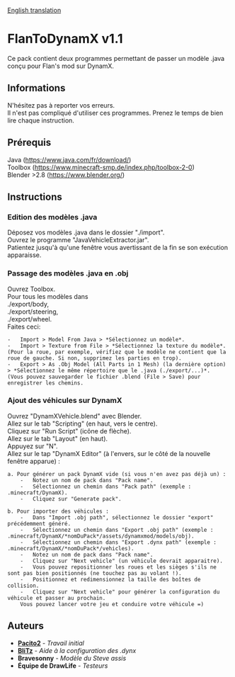 [English translation](https://github.com/Pacito2/FlanToDynamX/blob/master/README.md)

# FlanToDynamX v1.1

Ce pack contient deux programmes permettant de passer un modèle .java conçu pour Flan's mod sur DynamX.

## Informations

N'hésitez pas à reporter vos erreurs.  
Il n'est pas compliqué d'utiliser ces programmes. Prenez le temps de bien lire chaque instruction.

## Prérequis

Java			(https://www.java.com/fr/download/)  
Toolbox			(https://www.minecraft-smp.de/index.php/toolbox-2-0)  
Blender >2.8	(https://www.blender.org/)

## Instructions

### Edition des modèles .java

Déposez vos modèles .java dans le dossier "./import".  
Ouvrez le programme "JavaVehicleExtractor.jar".  
Patientez jusqu'à qu'une fenêtre vous avertissant de la fin se son exécution apparaisse.

### Passage des modèles .java en .obj

Ouvrez Toolbox.  
Pour tous les modèles dans  
	./export/body,   
	./export/steering,  
	./export/wheel.   
	Faites ceci:  
	
	-	Import > Model From Java > *Sélectionnez un modèle*.
	-	Import > Texture from File > *Sélectionnez la texture du modèle*.
	(Pour la roue, par exemple, vérifiez que le modèle ne contient que la roue de gauche. Si non, supprimez les parties en trop).
	-	Export > As .Obj Model (All Parts in 1 Mesh) (la dernière option) > *Sélectionnez le même répertoire que le .java (./export/...)*. 
	(Vous pouvez sauvegarder le fichier .blend (File > Save) pour enregistrer les chemins.

### Ajout des véhicules sur DynamX

Ouvrez "DynamXVehicle.blend" avec Blender.  
Allez sur le tab "Scripting" (en haut, vers le centre).  
Cliquez sur "Run Script" (icône de flèche).  
Allez sur le tab "Layout" (en haut).  
Appuyez sur "N".  
Allez sur le tap "DynamX Editor" (à l'envers, sur le côté de la nouvelle fenêtre apparue) :

	a. Pour générer un pack DynamX vide (si vous n'en avez pas déjà un) :
		-	Notez un nom de pack dans "Pack name".
		-	Sélectionnez un chemin dans "Pack path" (exemple : .minecraft/DynamX).
		-	Cliquez sur "Generate pack".
		
	b. Pour importer des véhicules :
		-	Dans "Import .obj path", sélectionnez le dossier "export" précédemment généré.
		-	Sélectionnez un chemin dans "Export .obj path" (exemple : .minecraft/DynamX/*nomDuPack*/assets/dynamxmod/models/obj).
		-	Sélectionnez un chemin dans "Export .dynx path" (exemple : .minecraft/DynamX/*nomDuPack*/vehicles).
		-	Notez un nom de pack dans "Pack name".
		-	Cliquez sur "Next vehicle" (un véhicule devrait apparaitre).
		-	Vous pouvez repositionner les roues et les sièges s'ils ne sont pas bien positionnés (ne touchez pas au volant !).
		-	Positionnez et redimensionnez la taille des boîtes de collision.
		-	Cliquez sur "Next vehicle" pour générer la configuration du véhicule et passer au prochain.
		Vous pouvez lancer votre jeu et conduire votre véhicule =)

## Auteurs

* **[Pacito2](https://github.com/Pacito2)** - *Travail initial*
* **[BliTz](https://github.com/BliTz037)** - *Aide à la configuration des .dynx*
* **Bravesonny** - *Modèle du Steve assis*
* **Équipe de DrawLife** - *Testeurs*